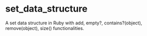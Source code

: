# set_data_structure
A set data structure in Ruby with add, empty?, contains?(object), remove(object), size() functionalities.
